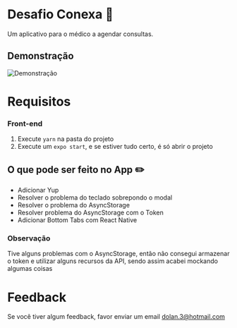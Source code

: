 # Desafio Conexa 📱

Um aplicativo para o médico a agendar consultas.

## Demonstração

![Demonstração](https://media2.giphy.com/media/F4jbZ80qKUOhc4J5Vq/giphy.gif?cid=790b761174f19498766920e616cfd11d88bce86eb00317f0&rid=giphy.gif&ct=g)

# Requisitos

### Front-end

1. Execute `yarn` na pasta do projeto
2. Execute um `expo start`, e se estiver tudo certo, é só abrir o projeto

## O que pode ser feito no App ✏️

- Adicionar Yup
- Resolver o problema do teclado sobrepondo o modal
- Resolver o problema do AsyncStorage
- Resolver problema do AsyncStorage com o Token
- Adicionar Bottom Tabs com React Native

### Observação

Tive alguns problemas com o AsyncStorage, então não consegui armazenar o token e utilizar alguns recursos da API, sendo assim acabei mockando algumas coisas

# Feedback

Se você tiver algum feedback, favor enviar um email dolan.3@hotmail.com
